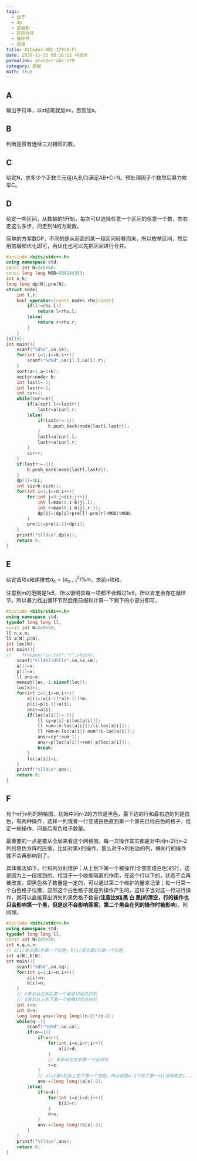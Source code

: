 ```yaml
---
tags: 
  - 因子
  - dp
  - 前缀和
  - 区间合并
  - 循环节
  - 思维
title: AtCoder-ABC-179(A-F)
date: 2020-11-11 08:16:11 +0800
permalink: atcoder-abc-179
category: 题解
math: true
---
```


## A

输出字符串，以s结尾就加es，否则加s。

## B

判断是否有连续三对相同的数。

## C

给定N，求多少个正数三元组(A,B,C)满足AB+C=N。预处理因子个数然后暴力枚举C。

## D

给定一些区间，从数轴的1开始，每次可以选择任意一个区间的任意一个数，向右走这么多步，问走到N的方案数。

简单的方案数DP，不同的是从前面的某一段区间转移而来，所以枚举区间，然后用前缀和优化即可，再优化也可以先把区间进行合并。

```cpp
#include <bits/stdc++.h>
using namespace std;
const int N=2e5+50;
const long long MOD=998244353;
int n,k;
long long dp[N],pre[N];
struct node{
    int l,r;
    bool operator<(const node& rhs)const{
        if(l!=rhs.l){
            return l<rhs.l;
        }else{
            return r<rhs.r;
        }
    }
}a[15];
int main(){
    scanf("%d%d",&n,&k);
    for(int i=1;i<=k;i++){
        scanf("%d%d",&a[i].l,&a[i].r);
    }
    sort(a+1,a+1+k);
    vector<node> b;
    int lastl=-1;
    int lastr=-1;
    int cur=1;
    while(cur<=k){
        if(a[cur].l<=lastr){
            lastr=a[cur].r;
        }else{
            if(lastr!=-1){
                b.push_back(node{lastl,lastr});
            }
            lastl=a[cur].l;
            lastr=a[cur].r;
        }
        cur++;
    }
    if(lastr!=-1){
        b.push_back(node{lastl,lastr});
    }
    dp[1]=1LL;
    int siz=b.size();
    for(int i=1;i<=n;i++){
        for(int j=0;j<siz;j++){
            int l=max(0,i-b[j].l);
            int r=max(0,i-b[j].r-1);
            dp[i]=(dp[i]+pre[l]-pre[r]+MOD)%MOD;
        }
        pre[i]=pre[i-1]+dp[i];
    }
    printf("%lld\n",dp[n]);
    return 0;
}
```

## E

给定首项x和递推式$a_n=(a_{n-1}^2)\%m$，求前n项和。

注意到m的范围是1e5，所以很明显每一项都不会超过1e5，所以肯定会存在循环节，所以暴力找出循环节然后用前缀和计算一下剩下的小部分即可。

```cpp
#include <bits/stdc++.h>
using namespace std;
typedef long long ll;
const int N=2e6+50;
ll n,x,m;
ll a[N],p[N];
int loc[N];
int main(){
//    freopen("in.txt","r",stdin);
    scanf("%lld%lld%lld",&n,&x,&m);
    a[1]=x;
    p[1]=x;
    ll ans=x;
    memset(loc,-1,sizeof(loc));
    loc[x]=1;
    for(int i=2;i<=n;i++){
        a[i]=(a[i-1]*a[i-1])%m;
        p[i]=p[i-1]+a[i];
        ans+=a[i];
        if(loc[a[i]]!=-1){
            ll cy=p[i]-p[loc[a[i]]];
            ll num=(n-loc[a[i]])/(i-loc[a[i]]);
            ll rem=n-loc[a[i]]-num*(i-loc[a[i]]);
            ans+=cy*(num-1);
            ans+=p[loc[a[i]]+rem]-p[loc[a[i]]];
            break;
        }
        loc[a[i]]=i;
    }
    printf("%lld\n",ans);
    return 0;
}
```

## F

有个n行n列的网格图，初始中间n-2的方阵是黑色，最下边的行和最右边的列是白色，有两种操作，选择一列或者一行变成白色直到第一个原先已经白色的格子，给定一些操作，问最后黑色格子数量。

最重要的一点是要从全局来看这个网格图，每一次操作其实都是对中间n-2行n-2列的黑色方阵的压缩，比如对第x列操作，那么对于x列右边的列，横向行的操作就不会再影响到了。

具体做法如下，行和列分别维护：从上到下第一个被操作(全部变成白色)的行，这是因为上一段提到的，相当于一个收缩隔离的作用，在这个行以下的，状态不会再被改变，即黑色格子数量是一定的，可以通过第二个维护的量来记录；每一行第一个白色格子位置，显然这个白色格子就是列操作产生的，这样子当对这一行进行操作，就可以直接算出消失的黑色格子数量(**注意比如[黑 白 黑]的清空，行的操作也只会影响第一个黑，但是这不会影响答案，第二个黑会在列的操作时被影响**)。列同理。

```cpp
#include <bits/stdc++.h>
using namespace std;
typedef long long ll;
const int N=2e5+50;
int n,q,o,x;
// a[i]表示第i列第一个白色，b[i]表示第i行第一个白色
int a[N],b[N];
int main(){
    scanf("%d%d",&n,&q);
    for(int i=1;i<=n;i++){
        a[i]=n;
        b[i]=n;
    }
    // r表示从左到右第一个被竖切全白的列
    // d表示从上到下第一个被横切全白的行
    int r=n;
    int d=n;
    long long ans=(long long)(n-2)*(n-2);
    while(q--){
        scanf("%d%d",&o,&x);
        if(o==1){
            if(x<r){
                for(int i=x;i<r;i++){
                    a[i]=d;
                }
                // 更新从左到右第一个全白列
                r=x;
            }
            // a[x]是x列从上到下第一个白色，所以前面a-1个除了第一行(没有颜色)，其他(a-2)个都是黑色，将变成白色
            ans-=(long long)(a[x]-2);
        }else{
            if(x<d){
                for(int i=x;i<d;i++){
                    b[i]=r;
                }
                d=x;
            }
            ans-=(long long)(b[x]-2);
        }
    }
    printf("%lld\n",ans);
    return 0;
}
```
